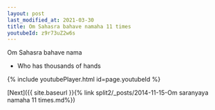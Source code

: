 ```yaml
---
layout: post
last_modified_at: 2021-03-30
title: Om Sahasra bahave namaha 11 times
youtubeId: z9r73uZ2w6s
---
```

 
 
Om Sahasra bahave nama 
 
 -  Who has thousands of hands 
 
  
 
  
 
 
 
 
 
 


{% include youtubePlayer.html id=page.youtubeId %}
 
[Next]({{ site.baseurl }}{% link  split2/_posts/2014-11-15-Om saranyaya namaha 11 times.md%})
 
